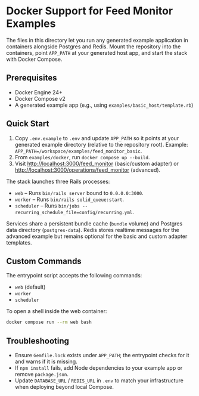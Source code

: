 # Docker Support for Feed Monitor Examples

The files in this directory let you run any generated example application in containers alongside Postgres and Redis. Mount the repository into the containers, point `APP_PATH` at your generated host app, and start the stack with Docker Compose.

## Prerequisites

- Docker Engine 24+
- Docker Compose v2
- A generated example app (e.g., using `examples/basic_host/template.rb`)

## Quick Start

1. Copy `.env.example` to `.env` and update `APP_PATH` so it points at your generated example directory (relative to the repository root). Example: `APP_PATH=/workspace/examples/feed_monitor_basic`.
2. From `examples/docker`, run `docker compose up --build`.
3. Visit <http://localhost:3000/feed_monitor> (basic/custom adapter) or <http://localhost:3000/operations/feed_monitor> (advanced).

The stack launches three Rails processes:

- `web` – Runs `bin/rails server` bound to `0.0.0.0:3000`.
- `worker` – Runs `bin/rails solid_queue:start`.
- `scheduler` – Runs `bin/jobs --recurring_schedule_file=config/recurring.yml`.

Services share a persistent bundle cache (`bundle` volume) and Postgres data directory (`postgres-data`). Redis stores realtime messages for the advanced example but remains optional for the basic and custom adapter templates.

## Custom Commands

The entrypoint script accepts the following commands:

- `web` (default)
- `worker`
- `scheduler`

To open a shell inside the web container:

```bash
docker compose run --rm web bash
```

## Troubleshooting

- Ensure `Gemfile.lock` exists under `APP_PATH`; the entrypoint checks for it and warns if it is missing.
- If `npm install` fails, add Node dependencies to your example app or remove `package.json`.
- Update `DATABASE_URL` / `REDIS_URL` in `.env` to match your infrastructure when deploying beyond local Compose.
